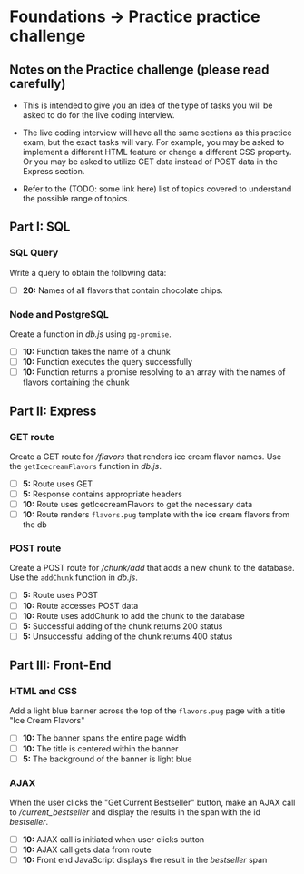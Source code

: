 # Foundations -> Practice practice challenge

## Notes on the Practice challenge (please read carefully)

- This is intended to give you an idea of the type of tasks you will be asked to do for the live coding interview.

- The live coding interview will have all the same sections as this practice exam, but the exact tasks will vary. For example, you may be asked to implement a different HTML feature or change a different CSS property. Or you may be asked to utilize GET data instead of POST data in the Express section.

- Refer to the (TODO: some link here) list of topics covered to understand the possible range of topics.

## Part I: SQL

### SQL Query
Write a query to obtain the following data:

  - [ ] __20:__ Names of all flavors that contain chocolate chips.

### Node and PostgreSQL
Create a function in *db.js* using `pg-promise`.

  - [ ] __10:__ Function takes the name of a chunk
  - [ ] __10:__ Function executes the query successfully
  - [ ] __10:__ Function returns a promise resolving to an array with the names of flavors containing the chunk

## Part II: Express

### GET route
Create a GET route for */flavors* that renders ice cream flavor names. Use the `getIcecreamFlavors` function in *db.js*.

- [ ] __5:__ Route uses GET
- [ ] __5:__ Response contains appropriate headers
- [ ] __10:__ Route uses getIcecreamFlavors to get the necessary data
- [ ] __10:__ Route renders `flavors.pug` template with the ice cream flavors from the db

### POST route
Create a POST route for */chunk/add* that adds a new chunk to the database. Use the `addChunk` function in *db.js*.

- [ ] __5:__ Route uses POST
- [ ] __10:__ Route accesses POST data
- [ ] __10:__ Route uses addChunk to add the chunk to the database
- [ ] __5:__ Successful adding of the chunk returns 200 status
- [ ] __5:__ Unsuccessful adding of the chunk returns 400 status

## Part III: Front-End

### HTML and CSS
Add a light blue banner across the top of the `flavors.pug` page with a title "Ice Cream Flavors"

- [ ] __10:__ The banner spans the entire page width
- [ ] __10:__ The title is centered within the banner
- [ ] __5:__ The background of the banner is light blue

### AJAX
When the user clicks the "Get Current Bestseller" button, make an AJAX call to */current_bestseller* and display the results in the span with the id *bestseller*.

- [ ] __10:__ AJAX call is initiated when user clicks button
- [ ] __10:__ AJAX call gets data from route
- [ ] __10:__ Front end JavaScript displays the result in the *bestseller* span
